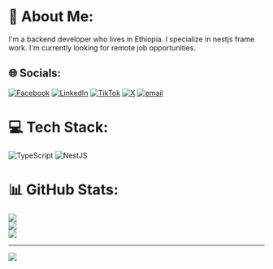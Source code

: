 # 💫 About Me:
I'm a backend developer who lives in Ethiopia. I specialize in nestjs frame work. I'm currently looking for remote job opportunities. 


## 🌐 Socials:
[![Facebook](https://img.shields.io/badge/Facebook-%231877F2.svg?logo=Facebook&logoColor=white)](https://facebook.com/https://web.facebook.com/biniyam.markos.886736) [![LinkedIn](https://img.shields.io/badge/LinkedIn-%230077B5.svg?logo=linkedin&logoColor=white)](https://linkedin.com/in/https://www.linkedin.com/in/biniyam-markos-4a9788233/) [![TikTok](https://img.shields.io/badge/TikTok-%23000000.svg?logo=TikTok&logoColor=white)](https://tiktok.com/@https://www.tiktok.com/@biny_dev) [![X](https://img.shields.io/badge/X-black.svg?logo=X&logoColor=white)](https://x.com/https://x.com/bentechnolo) [![email](https://img.shields.io/badge/Email-D14836?logo=gmail&logoColor=white)](mailto:bnmmarkos@gmail.com) 

# 💻 Tech Stack:
![TypeScript](https://img.shields.io/badge/typescript-%23007ACC.svg?style=for-the-badge&logo=typescript&logoColor=white) ![NestJS](https://img.shields.io/badge/nestjs-%23E0234E.svg?style=for-the-badge&logo=nestjs&logoColor=white)
# 📊 GitHub Stats:
![](https://github-readme-stats.vercel.app/api?username=biniyam-29&theme=dark&hide_border=false&include_all_commits=false&count_private=false)<br/>
![](https://nirzak-streak-stats.vercel.app/?user=biniyam-29&theme=dark&hide_border=false)<br/>
![](https://github-readme-stats.vercel.app/api/top-langs/?username=biniyam-29&theme=dark&hide_border=false&include_all_commits=false&count_private=false&layout=compact)

---
[![](https://visitcount.itsvg.in/api?id=biniyam-29&icon=0&color=0)](https://visitcount.itsvg.in)

<!-- Proudly created with GPRM ( https://gprm.itsvg.in ) -->

